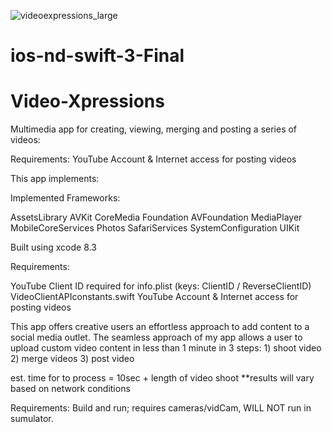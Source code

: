 ![videoexpressions_large](https://user-images.githubusercontent.com/12479502/32527151-cce1398e-c3fa-11e7-8414-21863196e395.png)
# ios-nd-swift-3-Final 
# Video-Xpressions

Multimedia app for creating, viewing, merging and posting a series of videos:


Requirements: 
YouTube Account & Internet access for posting videos

This app implements:



Implemented Frameworks:

AssetsLibrary
AVKit
CoreMedia
Foundation
AVFoundation
MediaPlayer
MobileCoreServices
Photos
SafariServices
SystemConfiguration
UIKit

Built using xcode 8.3



Requirements:

YouTube Client ID required for info.plist (keys: ClientID / ReverseClientID)
VideoClientAPIconstants.swift
YouTube Account & Internet access for posting videos

This app offers creative users an effortless approach to add content to a social media outlet. The seamless approach of my app allows a user to upload custom video content in less than 1 minute in 3 steps: 1)    shoot video 2)    merge videos  3)    post video

est. time for to process = 10sec + length of video shoot
**results will vary based on network conditions

Requirements: Build and run; requires cameras/vidCam, WILL NOT run in sumulator.

